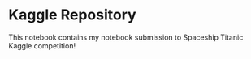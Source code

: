 # Kaggle Repository
This notebook contains my notebook submission to Spaceship Titanic Kaggle competition!

